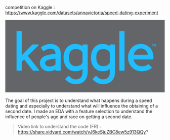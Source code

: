 competition on Kaggle : https://www.kaggle.com/datasets/annavictoria/speed-dating-experiment 

<img src='kaggle.png'>

The goal of this project is to understand what happens during a speed dating and especially to understand what will influence the obtaining of a second date. I made an EDA with a feature selection to understand the influence of people's age and race on getting a second date.

> Video link to understand the code (FR) : https://share.vidyard.com/watch/vJ6keSjuZBC8ew5z913QQy?

